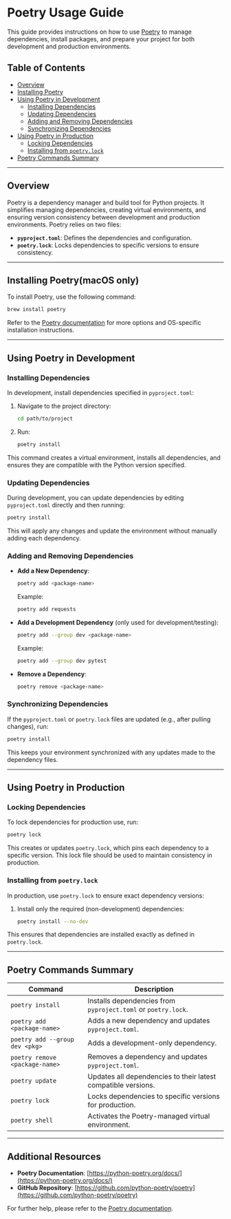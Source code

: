 # Poetry Usage Guide

This guide provides instructions on how to use [Poetry](https://python-poetry.org/) to manage dependencies, install packages, and prepare your project for both development and production environments.

## Table of Contents

- [Overview](#overview)
- [Installing Poetry](#installing-poetry)
- [Using Poetry in Development](#using-poetry-in-development)
  - [Installing Dependencies](#installing-dependencies)
  - [Updating Dependencies](#updating-dependencies)
  - [Adding and Removing Dependencies](#adding-and-removing-dependencies)
  - [Synchronizing Dependencies](#synchronizing-dependencies)
- [Using Poetry in Production](#using-poetry-in-production)
  - [Locking Dependencies](#locking-dependencies)
  - [Installing from `poetry.lock`](#installing-from-poetrylock)
- [Poetry Commands Summary](#poetry-commands-summary)

---

## Overview

Poetry is a dependency manager and build tool for Python projects. It simplifies managing dependencies, creating virtual environments, and ensuring version consistency between development and production environments. Poetry relies on two files:

- **`pyproject.toml`**: Defines the dependencies and configuration.
- **`poetry.lock`**: Locks dependencies to specific versions to ensure consistency.

---

## Installing Poetry(macOS only)

To install Poetry, use the following command:

```bash
brew install poetry
```

Refer to the [Poetry documentation](https://python-poetry.org/docs/#installation) for more options and OS-specific installation instructions.

---

## Using Poetry in Development

### Installing Dependencies

In development, install dependencies specified in `pyproject.toml`:

1. Navigate to the project directory:

   ```bash
   cd path/to/project
   ```

2. Run:
   ```bash
   poetry install
   ```

This command creates a virtual environment, installs all dependencies, and ensures they are compatible with the Python version specified.

### Updating Dependencies

During development, you can update dependencies by editing `pyproject.toml` directly and then running:

```bash
poetry install
```

This will apply any changes and update the environment without manually adding each dependency.

### Adding and Removing Dependencies

- **Add a New Dependency**:

  ```bash
  poetry add <package-name>
  ```

  Example:

  ```bash
  poetry add requests
  ```

- **Add a Development Dependency** (only used for development/testing):

  ```bash
  poetry add --group dev <package-name>
  ```

  Example:

  ```bash
  poetry add --group dev pytest
  ```

- **Remove a Dependency**:
  ```bash
  poetry remove <package-name>
  ```

### Synchronizing Dependencies

If the `pyproject.toml` or `poetry.lock` files are updated (e.g., after pulling changes), run:

```bash
poetry install
```

This keeps your environment synchronized with any updates made to the dependency files.

---

## Using Poetry in Production

### Locking Dependencies

To lock dependencies for production use, run:

```bash
poetry lock
```

This creates or updates `poetry.lock`, which pins each dependency to a specific version. This lock file should be used to maintain consistency in production.

### Installing from `poetry.lock`

In production, use `poetry.lock` to ensure exact dependency versions:

1. Install only the required (non-development) dependencies:
   ```bash
   poetry install --no-dev
   ```

This ensures that dependencies are installed exactly as defined in `poetry.lock`.

---

## Poetry Commands Summary

| Command                        | Description                                                   |
| ------------------------------ | ------------------------------------------------------------- |
| `poetry install`               | Installs dependencies from `pyproject.toml` or `poetry.lock`. |
| `poetry add <package-name>`    | Adds a new dependency and updates `pyproject.toml`.           |
| `poetry add --group dev <pkg>` | Adds a development-only dependency.                           |
| `poetry remove <package-name>` | Removes a dependency and updates `pyproject.toml`.            |
| `poetry update`                | Updates all dependencies to their latest compatible versions. |
| `poetry lock`                  | Locks dependencies to specific versions for production.       |
| `poetry shell`                 | Activates the Poetry-managed virtual environment.             |

---

## Additional Resources

- **Poetry Documentation**: [https://python-poetry.org/docs/](https://python-poetry.org/docs/)
- **GitHub Repository**: [https://github.com/python-poetry/poetry](https://github.com/python-poetry/poetry)

For further help, please refer to the [Poetry documentation](https://python-poetry.org/docs/).
